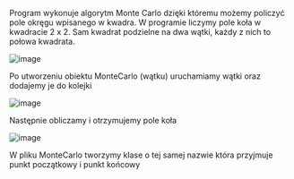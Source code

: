 Program wykonuje algorytm Monte Carlo dzięki któremu możemy policzyć pole okręgu wpisanego w kwadra. W programie liczymy pole koła w kwadracie 2 x 2.
Sam kwadrat podzielne na dwa wątki, każdy z nich to połowa kwadrata.

![image](https://user-images.githubusercontent.com/80325475/142776797-43c9456e-2279-49e0-ac3a-09a42c37a758.png)

Po utworzeniu obiektu MonteCarlo (wątku) uruchamiamy wątki oraz dodajemy je do kolejki

![image](https://user-images.githubusercontent.com/80325475/142776820-cf381d0c-621a-44df-99ad-dbeed053841c.png)

Następnie obliczamy i otrzymujemy pole koła

![image](https://user-images.githubusercontent.com/80325475/142776835-234e6807-6832-4962-a7de-91100d9d5278.png)


W pliku MonteCarlo tworzymy klase o tej samej nazwie która przyjmuje punkt początkowy i punkt końcowy
